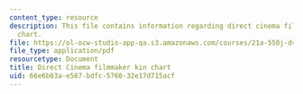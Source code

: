```yaml
---
content_type: resource
description: This file contains information regarding direct cinema filmmaker kin
  chart.
file: https://ol-ocw-studio-app-qa.s3.amazonaws.com/courses/21a-550j-dv-lab-documenting-science-through-video-and-new-media-fall-2012/66e6b03ae587bdfc576032e17d715acf_MIT21A_550JF12_readDirec.pdf
file_type: application/pdf
resourcetype: Document
title: Direct Cinema filmmaker kin chart
uid: 66e6b03a-e587-bdfc-5760-32e17d715acf
---
```

